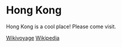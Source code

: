 # Hong Kong

Hong Kong is a cool place! Please come visit.

[Wikivoyage](https://en.wikivoyage.org/wiki/Hong_Kong)
[Wikipedia](https://en.wikipedia.org/wiki/Hong_kong)